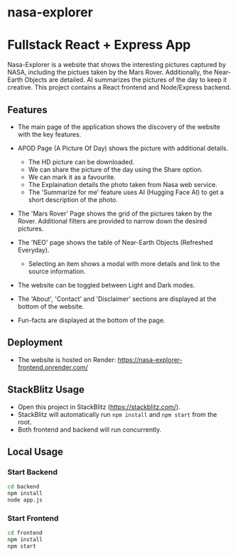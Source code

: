 # nasa-explorer

# Fullstack React + Express App

Nasa-Explorer is a website that shows the interesting pictures captured by NASA, including the pictues taken by the Mars Rover. Additionally, the Near-Earth Objects are detailed. AI summarizes the pictures of the day to keep it creative. This project contains a React frontend and Node/Express backend.

## Features

- The main page of the application shows the discovery of the website with the key features.
- APOD Page (A Picture Of Day) shows the picture with additional details.
    - The HD picture can be downloaded.
    - We can share the picture of the day using the Share option.
    - We can mark it as a favourite.
    - The Explaination details the photo taken from Nasa web service.
    - The 'Summarize for me' feature uses AI (Hugging Face AI) to get a short description of the photo.

- The 'Mars Rover' Page shows the grid of the pictures taken by the Rover. Additional filters are provided to narrow down the desired pictures.
- The 'NEO' page shows the table of Near-Earth Objects (Refreshed Everyday).
    - Selecting an item shows a modal with more details and link to the source information.

- The website can be toggled between Light and Dark modes.
- The 'About', 'Contact' and 'Disclaimer' sections are displayed at the bottom of the website.
- Fun-facts are displayed at the bottom of the page.

## Deployment

- The website is hosted on Render:
https://nasa-explorer-frontend.onrender.com/


## StackBlitz Usage

- Open this project in StackBlitz (https://stackblitz.com/).
- StackBlitz will automatically run `npm install` and `npm start` from the root.
- Both frontend and backend will run concurrently.

## Local Usage

### Start Backend

```bash
cd backend
npm install
node app.js
```

### Start Frontend

```bash
cd frontend
npm install
npm start
```
